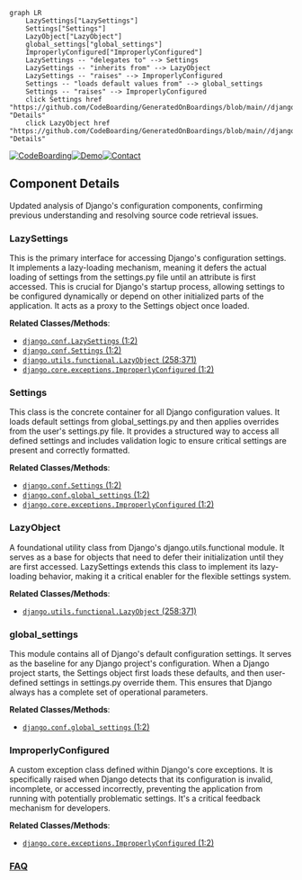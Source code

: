 ```mermaid
graph LR
    LazySettings["LazySettings"]
    Settings["Settings"]
    LazyObject["LazyObject"]
    global_settings["global_settings"]
    ImproperlyConfigured["ImproperlyConfigured"]
    LazySettings -- "delegates to" --> Settings
    LazySettings -- "inherits from" --> LazyObject
    LazySettings -- "raises" --> ImproperlyConfigured
    Settings -- "loads default values from" --> global_settings
    Settings -- "raises" --> ImproperlyConfigured
    click Settings href "https://github.com/CodeBoarding/GeneratedOnBoardings/blob/main//django/Settings.md" "Details"
    click LazyObject href "https://github.com/CodeBoarding/GeneratedOnBoardings/blob/main//django/LazyObject.md" "Details"
```
[![CodeBoarding](https://img.shields.io/badge/Generated%20by-CodeBoarding-9cf?style=flat-square)](https://github.com/CodeBoarding/GeneratedOnBoardings)[![Demo](https://img.shields.io/badge/Try%20our-Demo-blue?style=flat-square)](https://www.codeboarding.org/demo)[![Contact](https://img.shields.io/badge/Contact%20us%20-%20contact@codeboarding.org-lightgrey?style=flat-square)](mailto:contact@codeboarding.org)

## Component Details

Updated analysis of Django's configuration components, confirming previous understanding and resolving source code retrieval issues.

### LazySettings
This is the primary interface for accessing Django's configuration settings. It implements a lazy-loading mechanism, meaning it defers the actual loading of settings from the settings.py file until an attribute is first accessed. This is crucial for Django's startup process, allowing settings to be configured dynamically or depend on other initialized parts of the application. It acts as a proxy to the Settings object once loaded.


**Related Classes/Methods**:

- <a href="https://github.com/django/django/blob/master/django/template/backends/django.py#L1-L2" target="_blank" rel="noopener noreferrer">`django.conf.LazySettings` (1:2)</a>
- <a href="https://github.com/django/django/blob/master/django/template/backends/django.py#L1-L2" target="_blank" rel="noopener noreferrer">`django.conf.Settings` (1:2)</a>
- <a href="https://github.com/django/django/blob/master/django/utils/functional.py#L258-L371" target="_blank" rel="noopener noreferrer">`django.utils.functional.LazyObject` (258:371)</a>
- <a href="https://github.com/django/django/blob/master/django/core/exceptions.py#L1-L2" target="_blank" rel="noopener noreferrer">`django.core.exceptions.ImproperlyConfigured` (1:2)</a>


### Settings
This class is the concrete container for all Django configuration values. It loads default settings from global_settings.py and then applies overrides from the user's settings.py file. It provides a structured way to access all defined settings and includes validation logic to ensure critical settings are present and correctly formatted.


**Related Classes/Methods**:

- <a href="https://github.com/django/django/blob/master/django/template/backends/django.py#L1-L2" target="_blank" rel="noopener noreferrer">`django.conf.Settings` (1:2)</a>
- <a href="https://github.com/django/django/blob/master/django/conf/global_settings.py#L1-L2" target="_blank" rel="noopener noreferrer">`django.conf.global_settings` (1:2)</a>
- <a href="https://github.com/django/django/blob/master/django/core/exceptions.py#L1-L2" target="_blank" rel="noopener noreferrer">`django.core.exceptions.ImproperlyConfigured` (1:2)</a>


### LazyObject
A foundational utility class from Django's django.utils.functional module. It serves as a base for objects that need to defer their initialization until they are first accessed. LazySettings extends this class to implement its lazy-loading behavior, making it a critical enabler for the flexible settings system.


**Related Classes/Methods**:

- <a href="https://github.com/django/django/blob/master/django/utils/functional.py#L258-L371" target="_blank" rel="noopener noreferrer">`django.utils.functional.LazyObject` (258:371)</a>


### global_settings
This module contains all of Django's default configuration settings. It serves as the baseline for any Django project's configuration. When a Django project starts, the Settings object first loads these defaults, and then user-defined settings in settings.py override them. This ensures that Django always has a complete set of operational parameters.


**Related Classes/Methods**:

- <a href="https://github.com/django/django/blob/master/django/conf/global_settings.py#L1-L2" target="_blank" rel="noopener noreferrer">`django.conf.global_settings` (1:2)</a>


### ImproperlyConfigured
A custom exception class defined within Django's core exceptions. It is specifically raised when Django detects that its configuration is invalid, incomplete, or accessed incorrectly, preventing the application from running with potentially problematic settings. It's a critical feedback mechanism for developers.


**Related Classes/Methods**:

- <a href="https://github.com/django/django/blob/master/django/core/exceptions.py#L1-L2" target="_blank" rel="noopener noreferrer">`django.core.exceptions.ImproperlyConfigured` (1:2)</a>




### [FAQ](https://github.com/CodeBoarding/GeneratedOnBoardings/tree/main?tab=readme-ov-file#faq)
